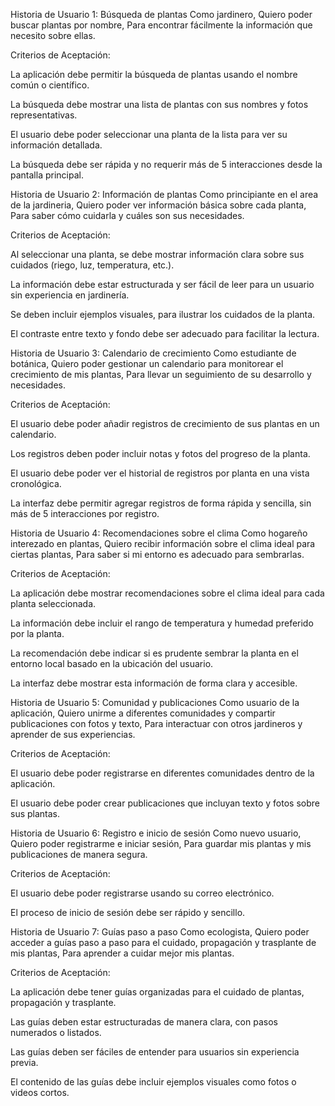 Historia de Usuario 1: Búsqueda de plantas
Como jardinero,
Quiero poder buscar plantas por nombre,
Para encontrar fácilmente la información que necesito sobre ellas.

Criterios de Aceptación:

La aplicación debe permitir la búsqueda de plantas usando el nombre común o científico.

La búsqueda debe mostrar una lista de plantas con sus nombres y fotos representativas.

El usuario debe poder seleccionar una planta de la lista para ver su información detallada.

La búsqueda debe ser rápida y no requerir más de 5 interacciones desde la pantalla principal.


Historia de Usuario 2: Información de plantas
Como principiante en el area de la jardineria,
Quiero poder ver información básica sobre cada planta,
Para saber cómo cuidarla y cuáles son sus necesidades.

Criterios de Aceptación:

Al seleccionar una planta, se debe mostrar información clara sobre sus cuidados (riego, luz, temperatura, etc.).

La información debe estar estructurada y ser fácil de leer para un usuario sin experiencia en jardinería.

Se deben incluir ejemplos visuales, para ilustrar los cuidados de la planta.

El contraste entre texto y fondo debe ser adecuado para facilitar la lectura.

Historia de Usuario 3: Calendario de crecimiento
Como estudiante de botánica,
Quiero poder gestionar un calendario para monitorear el crecimiento de mis plantas,
Para llevar un seguimiento de su desarrollo y necesidades.

Criterios de Aceptación:

El usuario debe poder añadir registros de crecimiento de sus plantas en un calendario.

Los registros deben poder incluir notas y fotos del progreso de la planta.

El usuario debe poder ver el historial de registros por planta en una vista cronológica.

La interfaz debe permitir agregar registros de forma rápida y sencilla, sin más de 5 interacciones por registro.

Historia de Usuario 4: Recomendaciones sobre el clima
Como hogareño interezado en plantas,
Quiero recibir información sobre el clima ideal para ciertas plantas,
Para saber si mi entorno es adecuado para sembrarlas.

Criterios de Aceptación:

La aplicación debe mostrar recomendaciones sobre el clima ideal para cada planta seleccionada.

La información debe incluir el rango de temperatura y humedad preferido por la planta.

La recomendación debe indicar si es prudente sembrar la planta en el entorno local basado en la ubicación del usuario.

La interfaz debe mostrar esta información de forma clara y accesible.

Historia de Usuario 5: Comunidad y publicaciones
Como usuario de la aplicación,
Quiero unirme a diferentes comunidades y compartir publicaciones con fotos y texto,
Para interactuar con otros jardineros y aprender de sus experiencias.

Criterios de Aceptación:

El usuario debe poder registrarse en diferentes comunidades dentro de la aplicación.

El usuario debe poder crear publicaciones que incluyan texto y fotos sobre sus plantas.


Historia de Usuario 6: Registro e inicio de sesión
Como nuevo usuario,
Quiero poder registrarme e iniciar sesión,
Para guardar mis plantas y mis publicaciones de manera segura.

Criterios de Aceptación:

El usuario debe poder registrarse usando su correo electrónico.

El proceso de inicio de sesión debe ser rápido y sencillo.


Historia de Usuario 7: Guías paso a paso
Como ecologista,
Quiero poder acceder a guías paso a paso para el cuidado, propagación y trasplante de mis plantas,
Para aprender a cuidar mejor mis plantas.

Criterios de Aceptación:

La aplicación debe tener guías organizadas para el cuidado de plantas, propagación y trasplante.

Las guías deben estar estructuradas de manera clara, con pasos numerados o listados.

Las guías deben ser fáciles de entender para usuarios sin experiencia previa.

El contenido de las guías debe incluir ejemplos visuales como fotos o videos cortos.